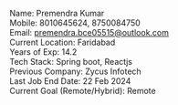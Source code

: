 Name: Premendra Kumar  
Mobile: 8010645624, 8750084750  
Email: premendra.bce05515@outlook.com  
Current Location: Faridabad   
Years of Exp: 14.2  
Tech Stack: Spring boot, Reactjs    
Previous Company: Zycus Infotech   
Last Job End Date: 22 Feb 2024   
Current Goal (Remote/Hybrid): Remote    
